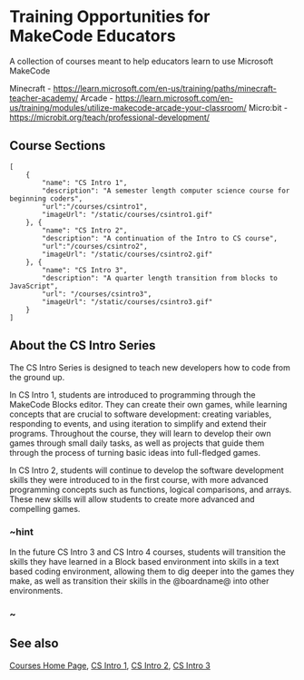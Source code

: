 # Training Opportunities for MakeCode Educators

A collection of courses meant to help educators learn to use Microsoft MakeCode



Minecraft - https://learn.microsoft.com/en-us/training/paths/minecraft-teacher-academy/
Arcade - https://learn.microsoft.com/en-us/training/modules/utilize-makecode-arcade-your-classroom/
Micro:bit - https://microbit.org/teach/professional-development/


## Course Sections

```codecard
[
    {
        "name": "CS Intro 1",
        "description": "A semester length computer science course for beginning coders",
        "url":"/courses/csintro1",
        "imageUrl": "/static/courses/csintro1.gif"
    }, {
        "name": "CS Intro 2",
        "description": "A continuation of the Intro to CS course",
        "url":"/courses/csintro2",
        "imageUrl": "/static/courses/csintro2.gif"
    }, {
        "name": "CS Intro 3",
        "description": "A quarter length transition from blocks to JavaScript",
        "url": "/courses/csintro3",
        "imageUrl": "/static/courses/csintro3.gif"
    }
]
```

## About the CS Intro Series

The CS Intro Series is designed to teach new developers how to code from the ground up.

In CS Intro 1, students are introduced to programming through the MakeCode Blocks editor. They can create their own games, while learning concepts that are crucial to software development: creating variables, responding to events, and using iteration to simplify and extend their programs. Throughout the course, they will learn to develop their own games through small daily tasks, as well as projects that guide them through the process of turning basic ideas into full-fledged games.

In CS Intro 2, students will continue to develop the software development skills they were introduced to in the first course, with more advanced programming concepts such as functions, logical comparisons, and arrays. These new skills will allow students to create more advanced and compelling games.

### ~hint

In the future CS Intro 3 and CS Intro 4 courses, students will transition the skills they have learned in a Block based environment into skills in a text based coding environment, allowing them to dig deeper into the games they make, as well as transition their skills in the @boardname@ into other environments.

### ~

## See also

[Courses Home Page](/courses),
[CS Intro 1](/courses/csintro1),
[CS Intro 2](/courses/csintro2),
[CS Intro 3](/courses/csintro3)